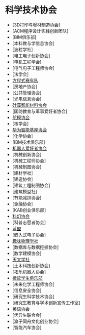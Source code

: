 # 科学技术协会

- [3D打印与增材制造协会]
- [ACM程序设计实践创新团队]
- [BIM俱乐部]
- [本科教与学信息协会]
- [波粒学社]
- [电工电子创新协会]
- [电机工程学会]
- [电气电子工程师协会]
- [法学会]
- [方程式赛车队](方程式赛车队.md)
- [房地产协会]
- [公共管理协会]
- [光电信息协会]
- [硅藻智能材料协会](硅藻智能材料协会.md)
- [国防教育与军事爱好者协会]
- [航模协会](航模协会.md)
- [核学会]
- [华为智能基座协会](华为智能基座协会.md)
- [化学协会]
- [IBM技术俱乐部]
- [机器人爱好者协会](机器人爱好者协会.md)
- [机械创新协会]
- [机械工程师协会]
- [机械制图协会]
- [建材学社]
- [建造协会]
- [建筑工程制图协会]
- [建筑模型社]
- [节能减排协会]
- [金融协会]
- [KAB创业俱乐部]
- [科幻协会](科幻协会.md)
- [科普志愿者协会]
- [蓝盟](蓝盟.md)
- [嵌入式电子协会]
- [趣味物理学社](趣味物理学社.md)
- [数据库与数据挖掘协会]
- [数学建模协会]
- [天文学社](天文学社.md)
- [土木科技创新协会]
- [拓乐机器人协会]
- [微软学生俱乐部](微软学生俱乐部.md)
- [未来化学工程师协会]
- [信息安全协会]
- [研究生科学技术协会]
- [研究生教育与学术创新宣传工作室]
- [英语协会](英语协会.md)
- [优异生联合会]
- [渝子同舟文化创业协会]
- [智能汽车协会]